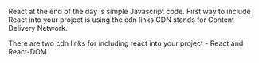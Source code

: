 React at the end of the day is simple Javascript code.
First way to include React into your project is using the cdn links
CDN stands for Content Delivery Network.

There are two cdn links for including react into your project - React and React-DOM

